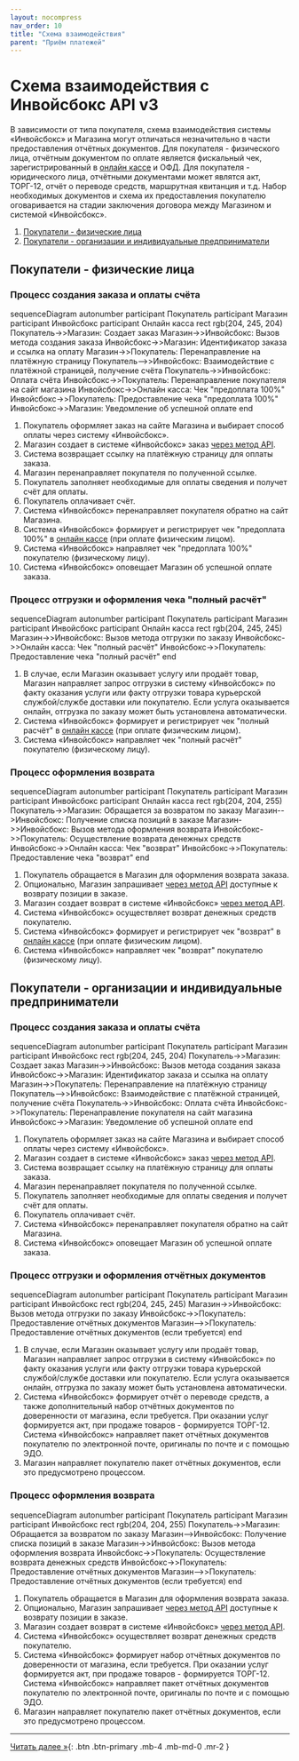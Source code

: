 ```yaml
---
layout: nocompress
nav_order: 10
title: "Схема взаимодействия"
parent: "Приём платежей"
---
```


# Схема взаимодействия с Инвойсбокс API v3

В зависимости от типа покупателя, схема взаимодействия системы &laquo;Инвойсбокс&raquo; и Магазина могут отличаться незначительно
в части предоставления отчётных документов. Для покупателя - физического лица, отчётным документом по оплате является фискальный
чек, зарегистрированный в [онлайн кассе](/docs/fz54) и ОФД. Для покупателя - юридического лица, отчётными документами может являтся акт,
ТОРГ-12, отчёт о переводе средств, маршрутная квитанция и т.д. Набор необходимых документов и схема их предоставления покупателю
оговаривается на стадии заключения договора между Магазином и системой &laquo;Инвойсбокс&raquo;.

1. [Покупатели - физические лица](#покупатели---физические-лица)
1. [Покупатели - организации и индивидуальные предприниматели](#покупатели---организации-и-индивидуальные-предприниматели)

## Покупатели - физические лица

### Процесс создания заказа и оплаты счёта

<div class="mermaid">
sequenceDiagram
    autonumber
    participant Покупатель
    participant Магазин
    participant Инвойсбокс 
    participant Онлайн касса
    rect rgb(204, 245, 204)
      Покупатель->>Магазин: Создает заказ
      Магазин->>Инвойсбокс: Вызов метода создания заказа
      Инвойсбокс->>Магазин: Идентификатор заказа и ссылка на оплату
      Магазин->>Покупатель: Перенаправление на платёжную страницу
      Покупатель-->>Инвойсбокс: Взаимодействие с платёжной страницей, получение счёта
      Покупатель->>Инвойсбокс: Оплата счёта
      Инвойсбокс->>Покупатель: Перенаправление покупателя на сайт магазина
      Инвойсбокс->>Онлайн касса: Чек "предоплата 100%"
      Инвойсбокс->>Покупатель: Предоставление чека "предоплата 100%"
      Инвойсбокс->>Магазин: Уведомление об успешной оплате
    end
</div>

1. Покупатель оформляет заказ на сайте Магазина и выбирает способ оплаты через систему &laquo;Инвойсбокс&raquo;.
1. Магазин создает в системе &laquo;Инвойсбокс&raquo; заказ [через метод API](/docs/merchant/order/create/).
1. Система возвращает ссылку на платёжную страницу для оплаты заказа.
1. Магазин перенаправляет покупателя по полученной ссылке.
1. Покупатель заполняет необходимые для оплаты сведения и получет счёт для оплаты.
1. Покупатель оплачивает счёт.
1. Система &laquo;Инвойсбокс&raquo; перенаправляет покупателя обратно на сайт Магазина.
1. Система &laquo;Инвойсбокс&raquo; формирует и регистрирует чек "предоплата 100%" в [онлайн кассе](/docs/merchant/fz54/) (при оплате физическим лицом).
1. Система &laquo;Инвойсбокс&raquo; направляет чек "предоплата 100%" покупателю (физическому лицу).
1. Система &laquo;Инвойсбокс&raquo; оповещает Магазин об успешной оплате заказа.

### Процесс отгрузки и оформления чека "полный расчёт"

<div class="mermaid">
sequenceDiagram
    autonumber
    participant Покупатель
    participant Магазин
    participant Инвойсбокс 
    participant Онлайн касса
    rect rgb(204, 245, 245)
      Магазин->>Инвойсбокс: Вызов метода отгрузки по заказу
      Инвойсбокс->>Онлайн касса: Чек "полный расчёт"
      Инвойсбокс->>Покупатель: Предоставление чека "полный расчёт"
    end
</div>


1. В случае, если Магазин оказывает услугу или продаёт товар, Магазин направляет запрос отгрузки в систему &laquo;Инвойсбокс&raquo; по факту оказания услуги или факту отгрузки товара курьерской службой/службе доставки или покупателю. Если услуга оказывается онлайн, отгрузка по заказу может быть установлена автоматически.
1. Система &laquo;Инвойсбокс&raquo; формирует и регистрирует чек "полный расчёт" в [онлайн кассе](/docs/merchant/fz54/) (при оплате физическим лицом).
1. Система &laquo;Инвойсбокс&raquo; направляет чек "полный расчёт" покупателю (физическому лицу).

### Процесс оформления возврата

<div class="mermaid">
sequenceDiagram
    autonumber
    participant Покупатель
    participant Магазин
    participant Инвойсбокс 
    participant Онлайн касса
    rect rgb(204, 204, 255)
      Покупатель->>Магазин: Обращается за возвратом по заказу
      Магазин-->Инвойсбокс: Получение списка позиций в заказе
      Магазин->>Инвойсбокс: Вызов метода оформления возврата
      Инвойсбокс->>Покупатель: Осуществление возврата денежных средств
      Инвойсбокс->>Онлайн касса: Чек "возврат"
      Инвойсбокс->>Покупатель: Предоставление чека "возврат"
    end
</div>

1. Покупатель обращается в Магазин для оформления возврата заказа.
1. Опционально, Магазин запрашивает [через метод API](/docs/merchant/refund/get/) доступные к возврату позиции в заказе.
1. Магазин создает возврат в системе &laquo;Инвойсбокс&raquo; [через метод API](/docs/merchant/refund/create/).
1. Система &laquo;Инвойсбокс&raquo; осуществляет возврат денежных средств покупателю.
1. Система &laquo;Инвойсбокс&raquo; формирует и регистрирует чек "возврат" в [онлайн кассе](/docs/merchant/fz54/) (при оплате физическим лицом).
1. Система &laquo;Инвойсбокс&raquo; направляет чек "возврат" покупателю (физическому лицу).


## Покупатели - организации и индивидуальные предприниматели

### Процесс создания заказа и оплаты счёта

<div class="mermaid">
sequenceDiagram
    autonumber
    participant Покупатель
    participant Магазин
    participant Инвойсбокс 
    rect rgb(204, 245, 204)
      Покупатель->>Магазин: Создает заказ
      Магазин->>Инвойсбокс: Вызов метода создания заказа
      Инвойсбокс->>Магазин: Идентификатор заказа и ссылка на оплату
      Магазин->>Покупатель: Перенаправление на платёжную страницу
      Покупатель-->>Инвойсбокс: Взаимодействие с платёжной страницей, получение счёта
      Покупатель->>Инвойсбокс: Оплата счёта
      Инвойсбокс->>Покупатель: Перенаправление покупателя на сайт магазина
      Инвойсбокс->>Магазин: Уведомление об успешной оплате
    end
</div>

1. Покупатель оформляет заказ на сайте Магазина и выбирает способ оплаты через систему &laquo;Инвойсбокс&raquo;.
1. Магазин создает в системе &laquo;Инвойсбокс&raquo; заказ [через метод API](/docs/merchant/order/create/).
1. Система возвращает ссылку на платёжную страницу для оплаты заказа.
1. Магазин перенаправляет покупателя по полученной ссылке.
1. Покупатель заполняет необходимые для оплаты сведения и получет счёт для оплаты.
1. Покупатель оплачивает счёт.
1. Система &laquo;Инвойсбокс&raquo; перенаправляет покупателя обратно на сайт Магазина.
1. Система &laquo;Инвойсбокс&raquo; оповещает Магазин об успешной оплате заказа.

### Процесс отгрузки и оформления отчётных документов

<div class="mermaid">
sequenceDiagram
    autonumber
    participant Покупатель
    participant Магазин
    participant Инвойсбокс 
    rect rgb(204, 245, 245)
      Магазин->>Инвойсбокс: Вызов метода отгрузки по заказу
      Инвойсбокс->>Покупатель: Предоставление отчётных документов
      Магазин-->>Покупатель: Предоставление отчётных документов (если требуется)
    end
</div>


1. В случае, если Магазин оказывает услугу или продаёт товар, Магазин направляет запрос отгрузки в систему &laquo;Инвойсбокс&raquo; по факту оказания услуги или факту отгрузки товара курьерской службой/службе доставки или покупателю. Если услуга оказывается онлайн, отгрузка по заказу может быть установлена автоматически.
1. Система &laquo;Инвойсбокс&raquo; формирует отчёт о переводе средств, а также дополнительный набор отчётных документов по доверенности от магазина, если требуется. При оказании услуг формируется акт, при продаже товаров - формируется ТОРГ-12. Система &laquo;Инвойсбокс&raquo; направляет пакет отчётных документов покупателю по электронной почте, оригиналы по почте и с помощью ЭДО.
1. Магазин направляет покупателю пакет отчётных документов, если это предусмотрено процессом.

### Процесс оформления возврата

<div class="mermaid">
sequenceDiagram
    autonumber
    participant Покупатель
    participant Магазин
    participant Инвойсбокс 
    rect rgb(204, 204, 255)
      Покупатель->>Магазин: Обращается за возвратом по заказу
      Магазин-->Инвойсбокс: Получение списка позиций в заказе
      Магазин->>Инвойсбокс: Вызов метода оформления возврата
      Инвойсбокс->>Покупатель: Осуществление возврата денежных средств
      Инвойсбокс->>Покупатель: Предоставление отчётных документов
      Магазин-->>Покупатель: Предоставление отчётных документов (если требуется)
    end
</div>

1. Покупатель обращается в Магазин для оформления возврата заказа.
1. Опционально, Магазин запрашивает [через метод API](/docs/merchant/refund/get/) доступные к возврату позиции в заказе.
1. Магазин создает возврат в системе &laquo;Инвойсбокс&raquo; [через метод API](/docs/merchant/refund/create/).
1. Система &laquo;Инвойсбокс&raquo; осуществляет возврат денежных средств покупателю.
1. Система &laquo;Инвойсбокс&raquo; формирует набор отчётных документов по доверенности от магазина, если требуется. При оказании услуг формируется акт, при продаже товаров - формируется ТОРГ-12. Система &laquo;Инвойсбокс&raquo; направляет пакет отчётных документов покупателю по электронной почте, оригиналы по почте и с помощью ЭДО.
1. Магазин направляет покупателю пакет отчётных документов, если это предусмотрено процессом.

---

[Читать далее &raquo;](/docs/merchant/fz54){: .btn .btn-primary .mb-4 .mb-md-0 .mr-2 }
